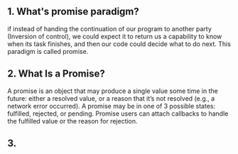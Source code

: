 ## 1. What's promise paradigm?

if instead of handing the continuation of our program to another party (Inversion of control), we could expect it to return us a capability to know when its task finishes, and then our code could decide what to do next. This paradigm is called promise.

## 2. What Is a Promise?

A promise is an object that may produce a single value some time in the future: either a resolved value, or a reason that it’s not resolved (e.g., a network error occurred). A promise may be in one of 3 possible states: fulfilled, rejected, or pending. Promise users can attach callbacks to handle the fulfilled value or the reason for rejection.

## 3.
